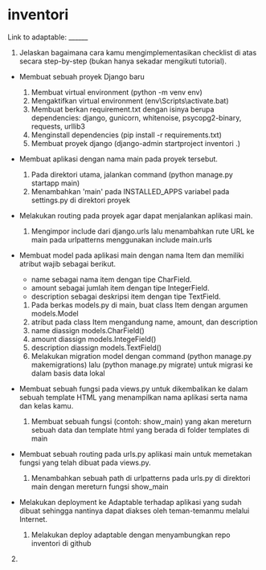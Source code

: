 # inventori

Link to adaptable: ______

1. Jelaskan bagaimana cara kamu mengimplementasikan checklist di atas secara step-by-step (bukan hanya sekadar mengikuti tutorial).

  - Membuat sebuah proyek Django baru
    1. Membuat virtual environment (python -m venv env)
    2. Mengaktifkan virtual environment (env\Scripts\activate.bat)
    3. Membuat berkan requirement.txt dengan isinya berupa dependencies:
       django, gunicorn, whitenoise, psycopg2-binary, requests, urllib3
    4. Menginstall dependencies (pip install -r requirements.txt)
    5. Membuat proyek django (django-admin startproject inventori .)

  - Membuat aplikasi dengan nama main pada proyek tersebut.
    1. Pada direktori utama, jalankan command (python manage.py startapp main)
    2. Menambahkan 'main' pada INSTALLED_APPS variabel pada settings.py di direktori proyek

  - Melakukan routing pada proyek agar dapat menjalankan aplikasi main.
    1. Mengimpor include dari django.urls lalu menambahkan rute URL ke main pada urlpatterns menggunakan include main.urls

  - Membuat model pada aplikasi main dengan nama Item dan memiliki atribut wajib sebagai berikut.
      - name sebagai nama item dengan tipe CharField.
      - amount sebagai jumlah item dengan tipe IntegerField.
      - description sebagai deskripsi item dengan tipe TextField.
    1. Pada berkas models.py di main, buat class Item dengan argumen models.Model
    2. atribut pada class Item mengandung name, amount, dan description
    3. name diassign models.CharField()
    4. amount diassign models.IntegeField()
    5. description diassign models.TextField()
    6. Melakukan migration model dengan command (python manage.py makemigrations) lalu (python manage.py migrate) untuk migrasi ke dalam basis data lokal

  - Membuat sebuah fungsi pada views.py untuk dikembalikan ke dalam sebuah template HTML yang menampilkan nama aplikasi serta nama dan kelas kamu.
    1. Membuat sebuah fungsi (contoh: show_main) yang akan mereturn sebuah data dan template html yang berada di folder templates di main

  - Membuat sebuah routing pada urls.py aplikasi main untuk memetakan fungsi yang telah dibuat pada views.py.
    1. Menambahkan sebuah path di urlpatterns pada urls.py di direktori main dengan mereturn fungsi show_main

  - Melakukan deployment ke Adaptable terhadap aplikasi yang sudah dibuat sehingga nantinya dapat diakses oleh teman-temanmu melalui Internet.
    1. Melakukan deploy adaptable dengan menyambungkan repo inventori di github

2. 
